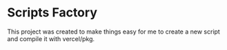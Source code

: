 # Scripts Factory
This project was created to make things easy for me to create a new script and compile it with vercel/pkg.
